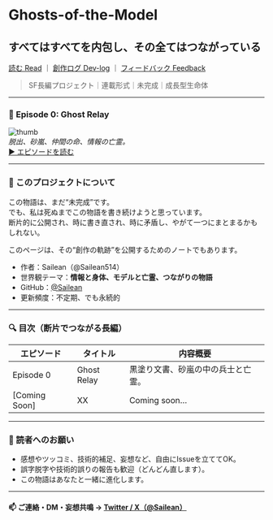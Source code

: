 # Ghosts-of-the-Model  
## すべてはすべてを内包し、その全てはつながっている  

[読む Read](#episodes) ｜ [創作ログ Dev-log](#log) ｜ [フィードバック Feedback](https://github.com/Sailean/Ghosts-of-the-Model/issues)

> SF長編プロジェクト｜連載形式｜未完成｜成長型生命体  

---

### 🔸 Episode 0: Ghost Relay  
![thumb](./visual/episode0_cover.jpg)  
_脱出、砂嵐、仲間の命、情報の亡霊。_  
[▶ エピソードを読む](./episodes/episode0.md)

---

### 🔹 このプロジェクトについて  

この物語は、まだ“未完成”です。  
でも、私は死ぬまでこの物語を書き続けようと思っています。  
断片的に公開され、時に書き直され、時に矛盾し、やがて一つにまとまるかもしれない。

このページは、その“創作の軌跡”を公開するためのノートでもあります。

- 作者：Sailean（@Sailean514）
- 世界観テーマ：**情報と身体、モデルと亡霊、つながりの物語**  
- GitHub：[@Sailean](https://github.com/Sailean)  
- 更新頻度：不定期、でも永続的

---

### 🔍 目次（断片でつながる長編）

| エピソード | タイトル | 内容概要 |
|---|---|---|
| Episode 0 | Ghost Relay | 黒塗り文書、砂嵐の中の兵士と亡霊。|
| [Coming Soon] | XX | Coming soon… |

---

### 🧠 読者へのお願い

- 感想やツッコミ、技術的補足、妄想など、自由にIssueを立ててOK。
- 誤字脱字や技術的誤りの報告も歓迎（どんどん直します）。
- この物語はあなたと一緒に進化します。

---

#### 📫 ご連絡・DM・妄想共鳴 → [Twitter / X（@Sailean）](#)



